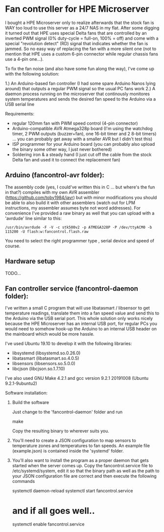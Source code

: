 # Fan controller for HPE Microserver

I bought a HPE Microserver only to realize afterwards that the stock fan is WAY too loud to use this server as a 24/7 NAS in my flat. After some digging it turned out that HPE uses special Delta fans that are controlled by an inverted PWM signal (0% duty-cycle = full-on, 100% = off) and come with a special "revolution detect" (RD) signal that indicates whether the fan is jammed. So no easy way of replacing the fan with a more silent one (not to mention that HPE uses a custom 6-pin connector while regular chassis fans use a 4-pin one...).

To fix the fan noise (and also have some fun along the way), I've come up with the following solution:

1.) An Arduino-based fan controller (I had some spare Arduino Nanos lying around) that outputs a regular PWM signal so the usual PC fans work
2.) A daemon process running on the microserver that continously monitores system temperatures and sends the desired fan speed to the Arduino via a USB serial line

Requirements:

- regular 120mm fan with PWM speed control (4-pin connector)
- Arduino-compatible AVR Atmega328p board (I'm using the watchdog timer, 2 PWM outputs (buzzer+fan), one 16-bit timer and 2 8-bit timers) ... you can probably get away with a smaller AVR but I didn't test this)
- ISP programmer for your Arduino board (you can probably also upload the binary some other way, I just never bothered)
- Soldering iron & a steady hand (I just cut off the cable from the stock Delta fan and used it to connect the replacement fan)

## Arduino (fancontrol-avr folder):

The assembly code (yes, I could've written this in C ... but where's the fun in that?) compiles with my own AVR assembler (https://github.com/toby1984/javr) but with minor modifications you should be able to also build it with other assemblers (watch out for LPM instructions, my assembler assumes byte not word addresses).
For convenience I've provided a raw binary as well that you can upload with a 'avrdude' line similar to this:


    /usr/bin/avrdude -F -V -c stk500v2 -p ATMEGA328P -P /dev/ttyACM0 -b 115200 -U flash:w:fancontrol.flash.raw

You need to select the right programmer type , serial device and speed of course.


## Hardware setup

TODO...

## Fan controller service (fancontrol-daemon folder):

I've written a small C program that will use libatasmart / libsensor to get temperature readings, translate them into a fan speed value and send this to the Arduino via the USB serial port. This whole solution only works nicely because the HPE Microserver has an internal USB port, for regular PCs you would need to somehow hook-up the Arduino to an internal USB header on the mainboard which would be more hassle.

I've used Ubuntu 19.10 to develop it with the following libraries:

- libsystemd (libsystemd.so.0.26.0)
- libatasmart (libatasmart.so.4.0.5)
- libsensors (libsensors.so.5.0.0)
- libcjson (libcjson.so.1.7.10)

I've also used GNU Make 4.2.1 and gcc version 9.2.1 20191008 (Ubuntu 9.2.1-9ubuntu2) 

Software installation:

1. Build the software

   Just change to the 'fancontrol-daemon' folder and run

    make

   Copy the resulting binary to wherever suits you.

2. You'll need to create a JSON configuration to map sensors to temperature zones and temperatures to fan speeds.
   An example file (example.json) is contained inside the 'systemd' folder.
3. You'll also want to install the program as a proper daemon that gets started when the server comes up. Copy
   the fancontrol.service file to /etc/systemd/system, edit it so that the binary path as well as the path
   to your JSON configuration file are correct and then execute the following commands

    systemctl daemon-reload
    systemctl start fancontrol.service
    # and if all goes well..
    systemctl enable fancontrol.service
